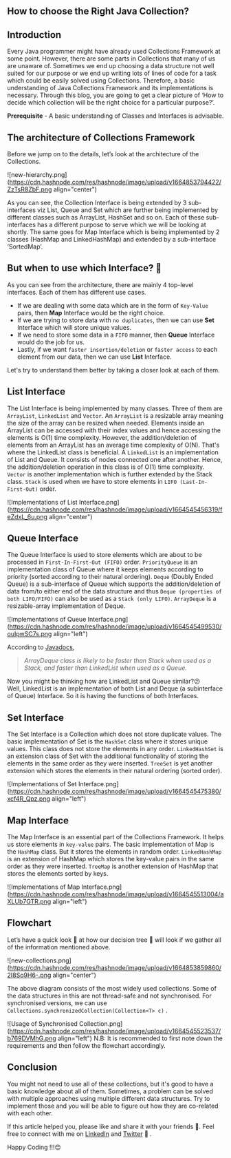 ## How to choose the Right Java Collection?

## Introduction
Every Java programmer might have already used Collections Framework at some point. However, there are some parts in Collections that many of us are unaware of. Sometimes we end up choosing a data structure not well suited for our purpose or we end up writing lots of lines of code for a task which could be easily solved using Collections. Therefore, a basic understanding of Java Collections Framework and its implementations is necessary. Through this blog, you are going to get a clear picture of ‘How to decide which collection will be the right choice for a particular purpose?’. 

**Prerequisite** - A basic understanding of Classes and Interfaces is advisable.

## The architecture of Collections Framework

Before we jump on to the details, let’s look at the architecture of the Collections.

![new-hierarchy.png](https://cdn.hashnode.com/res/hashnode/image/upload/v1664853794422/ZzTsR8ZbF.png align="center")

As you can see, the Collection Interface is being extended by 3 sub-interfaces viz List, Queue and Set which are further being implemented by different classes such as ArrayList, HashSet and so on. Each of these sub-interfaces has a different purpose to serve which we will be looking at shortly. The same goes for Map Interface which is being implemented by 2 classes (HashMap and LinkedHashMap) and extended by a sub-interface ‘SortedMap’.

## But when to use which Interface? 🤔

As you can see from the architecture, there are mainly 4 top-level interfaces. Each of them has different use cases.

- If we are dealing with some data which are in the form of `Key-Value` pairs, then **Map** Interface would be the right choice.
- If we are trying to store data with `no duplicates`, then we can use **Set** Interface which will store unique values.
- If we need to store some data in a `FIFO` manner, then **Queue** Interface would do the job for us.
- Lastly, if we want `faster insertion/deletion` or `faster access` to each element from our data, then we can use **List** Interface.

Let's try to understand them better by taking a closer look at each of them.

## List Interface

The List Interface is being implemented by many classes. Three of them are `ArrayList`, `LinkedList` and `Vector`. An `ArrayList` is a resizable array meaning the size of the array can be resized when needed. Elements inside an ArrayList can be accessed with their index values and hence accessing the elements is O(1) time complexity. However, the addition/deletion of elements from an ArrayList has an average time complexity of O(N). That's where the LinkedList class is beneficial. A `LinkedList` is an implementation of List and Queue. It consists of nodes connected one after another. Hence, the addition/deletion operation in this class is of O(1) time complexity. `Vector` is another implementation which is further extended by the Stack class. `Stack` is used when we have to store elements in `LIFO (Last-In-First-Out)` order.

![Implementations of List Interface.png](https://cdn.hashnode.com/res/hashnode/image/upload/v1664545456319/feZdxL_6u.png align="center")

## Queue Interface

The Queue Interface is used to store elements which are about to be processed in `First-In-First-Out (FIFO)` order. `PriorityQueue` is an implementation class of Queue where it keeps elements according to priority (sorted according to their natural ordering). `Deque` (Doubly Ended Queue) is a sub-interface of Queue which supports the addition/deletion of data from/to either end of the data structure and thus `Deque (properties of both LIFO/FIFO)` can also be used as a `Stack (only LIFO)`. `ArrayDeque` is a resizable-array implementation of Deque.

![Implementations of Queue Interface.png](https://cdn.hashnode.com/res/hashnode/image/upload/v1664545499530/ouIpwSC7s.png align="left")


According to [Javadocs](https://docs.oracle.com/javase/7/docs/api/java/util/ArrayDeque.html),
> *ArrayDeque class is likely to be faster than Stack when used as a Stack, and faster than LinkedList when used as a Queue.*

Now you might be thinking how are LinkedList and Queue similar?😕  
Well, LinkedList is an implementation of both List and Deque (a subinterface of Queue) Interface. So it is having the functions of both Interfaces.

## Set Interface

The Set Interface is a Collection which does not store duplicate values. The basic implementation of Set is the `HashSet` class where it stores unique values. This class does not store the elements in any order. `LinkedHashSet` is an extension class of Set with the additional functionality of storing the elements in the same order as they were inserted. `TreeSet` is yet another extension which stores the elements in their natural ordering (sorted order). 

![Implementations of Set Interface.png](https://cdn.hashnode.com/res/hashnode/image/upload/v1664545475380/xcf4R_Qpz.png align="left")

## Map Interface

The Map Interface is an essential part of the Collections Framework. It helps us store elements in `key-value` pairs. The basic implementation of Map is the `HashMap` class. But it stores the elements in random order. `LinkedHashMap` is an extension of HashMap which stores the key-value pairs in the same order as they were inserted. `TreeMap` is another extension of HashMap that stores the elements sorted by keys.


![Implementations of Map Interface.png](https://cdn.hashnode.com/res/hashnode/image/upload/v1664545513004/aXLUb7GTR.png align="left")

## Flowchart 
Let’s have a quick look 👀 at how our decision tree 🌲 will look if we gather all of the information mentioned above.

![new-collections.png](https://cdn.hashnode.com/res/hashnode/image/upload/v1664853859860/2I8So9H6-.png align="center")

The above diagram consists of the most widely used collections. Some of the data structures in this are not thread-safe and not synchronised. For synchronised versions, we can use `Collections.synchronizedCollection(Collection<T> c)` .

![Usage of Synchronised Collection.png](https://cdn.hashnode.com/res/hashnode/image/upload/v1664545523537/b769DVMhG.png align="left")
 N.B: It is recommended to first note down the requirements and then follow the flowchart accordingly.

## Conclusion

You might not need to use all of these collections, but it's good to have a basic knowledge about all of them. Sometimes, a problem can be solved with multiple approaches using multiple different data structures. Try to implement those and you will be able to figure out how they are co-related with each other.

If this article helped you, please like and share it with your friends 🤗. Feel free to connect with me on [LinkedIn](https://linkedin.com/in/suvradip-paul) and [Twitter](https://twitter.com/SuvradipP) 🚀 .

Happy Coding !!!😊
